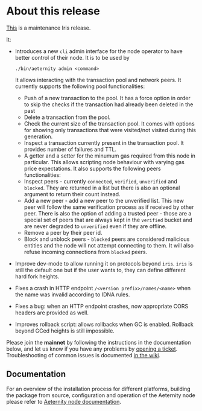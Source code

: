 # About this release

[This](https://github.com/aeternity/aeternity/releases/tag/v6.4.0) is a maintenance Iris release.

It:

* Introduces a new `cli` admin interface for the node operator to have better
  control of their node. It is to be used by
  ```
  ./bin/aeternity admin <command>
  ```
  It allows interacting with the transaction pool and network peers.
  It currently supports the following pool functionalities:
  * Push of a new transaction to the pool. It has a force option in order to
    skip the checks if the transaction had already been deleted in the past
  * Delete a transaction from the pool.
  * Check the current size of the transaction pool. It comes with options for
    showing only transactions that were visited/not visited during this
    generation.
  * Inspect a transaction currently present in the transaction pool. It
    provides number of failures and TTL.
  * A getter and a setter for the minumum gas required from this node in
    particular. This allows scripting node behaviour with varying gas price
    expectations. 
  It also supports the following peers functionalities:
  * Inspect peers - currently `connected`, `verified`, `unverified` and
    `blocked`.  They are returned in a list but there is also an optional
    argument to return their count instead.
  * Add a new peer - add a new peer to the unverified list. This new peer
    will follow the same verification process as if received by other peer.
    There is also the option of adding a trusted peer - those are a special
    set of peers that are always kept in the `verified` bucket and are never
    degraded to `unverified` even if they are offline.
  * Remove a peer by their peer id.
  * Block and unblock peers - `blocked` peers are considered malicious entities
    and the node will not attempt connecting to them. It will also refuse
    incoming connections from `blocked` peers.

* Improve dev-mode to allow running it on protocols beyond `iris`. `iris` is
  still the default one but if the user wants to, they can define different
  hard fork heights.

* Fixes a crash in HTTP endpoint `/<version prefix>/names/<name>` when the
  name was invalid according to IDNA rules.
  
* Fixes a bug: when an HTTP endpoint crashes, now appropriate CORS headers are
  provided as well.

* Improves rollback script: allows rollbacks when GC is enabled. Rollback
  beyond GCed heights is still impossible.
 

Please join the **mainnet** by following the instructions in the documentation below,
and let us know if you have any problems by [opening a ticket](https://github.com/aeternity/aeternity/issues).
Troubleshooting of common issues is documented [in the wiki](https://github.com/aeternity/aeternity/wiki/Troubleshooting).

## Documentation

For an overview of the installation process for different platforms,
building the package from source, configuration and operation of the Aeternity
node please refer to [Aeternity node documentation](https://docs.aeternity.io/).
 

